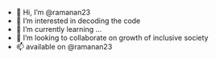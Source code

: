 - 👋 Hi, I’m @ramanan23
- 👀 I’m interested in decoding the code
- 🌱 I’m currently learning ...
- 💞️ I’m looking to collaborate on growth of inclusive society
- 📫 available on @ramanan23

<!---
ramanan23/ramanan23 is a ✨ special ✨ repository because its `README.md` (this file) appears on your GitHub profile.
You can click the Preview link to take a look at your changes.
--->
